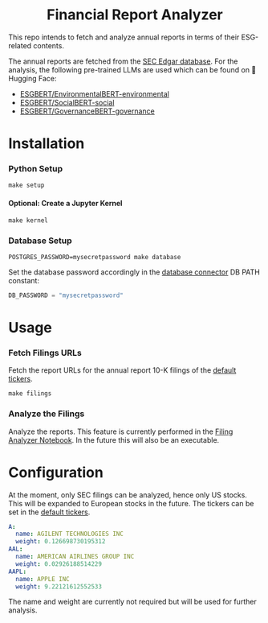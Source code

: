 <div align="center">
  <h1>Financial Report Analyzer</h1>
</div>

This repo intends to fetch and analyze annual reports in terms of their ESG-related contents.

The annual reports are fetched from the [SEC Edgar database](https://www.sec.gov/edgar). For the analysis, the following pre-trained LLMs are used which can be found on 🤗Hugging Face:

* [ESGBERT/EnvironmentalBERT-environmental](https://huggingface.co/ESGBERT/EnvironmentalBERT-environmental)
* [ESGBERT/SocialBERT-social](https://huggingface.co/ESGBERT/SocialBERT-social)
* [ESGBERT/GovernanceBERT-governance](https://huggingface.co/ESGBERT/GovernanceBERT-governance)

# Installation

### Python Setup

    make setup

#### Optional: Create a Jupyter Kernel

    make kernel

### Database Setup

    POSTGRES_PASSWORD=mysecretpassword make database

 Set the database password accordingly in the [database connector](financial_report_analyzer/database_connector.py) DB PATH constant:

 ```python
DB_PASSWORD = "mysecretpassword"
```

# Usage

### Fetch Filings URLs
Fetch the report URLs for the annual report 10-K filings of the [default tickers](financial_report_analyzer/defaults/tickers.yaml).

    make filings

### Analyze the Filings
Analyze the reports. This feature is currently performed in the [Filing Analyzer Notebook](notebooks/filing_analyzer.ipynb). In the future this will also be an executable.


# Configuration

At the moment, only SEC filings can be analyzed, hence only US stocks. This will be expanded to European stocks in the future.
The tickers can be set in the [default tickers](financial_report_analyzer/defaults/tickers.yaml).

```yaml
A:
  name: AGILENT TECHNOLOGIES INC
  weight: 0.126698730195312
AAL:
  name: AMERICAN AIRLINES GROUP INC
  weight: 0.02926188514229
AAPL:
  name: APPLE INC
  weight: 9.22121612552533
```

The name and weight are currently not required but will be used for further analysis.
